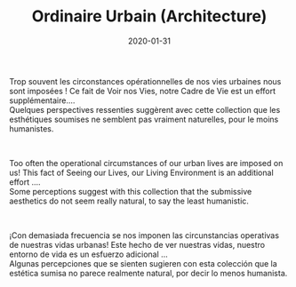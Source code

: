 ﻿---
layout: "gallery.njk"
date: "2020-01-31"
title: "Ordinaire Urbain (Architecture)"
description: ""
cover : ""
image_scaling: "100" #en pixel, la taille verticale minimum des images presentes dans la gallery
products:
#   les images produits son dans le dossier "products"
#   - image: nom_de_l_image.jpg
#   - link: https://www.pcagallery.com/example
---
Trop souvent les circonstances opérationnelles de nos vies urbaines nous sont imposées !  Ce fait de Voir nos Vies,  notre Cadre de Vie est un effort supplémentaire....  
Quelques perspectives ressenties suggèrent avec cette collection que les esthétiques soumises ne semblent pas vraiment naturelles, pour le moins humanistes.  

&nbsp;

Too often the operational circumstances of our urban lives are imposed on us! This fact of Seeing our Lives, our Living Environment is an additional effort ....  
Some perceptions suggest with this collection that the submissive aesthetics do not seem really natural, to say the least humanistic.  

&nbsp;

¡Con demasiada frecuencia se nos imponen las circunstancias operativas de nuestras vidas urbanas! Este hecho de ver nuestras vidas, nuestro entorno de vida es un esfuerzo adicional ...  
Algunas percepciones que se sienten sugieren con esta colección que la estética sumisa no parece realmente natural, por decir lo menos humanista.  

